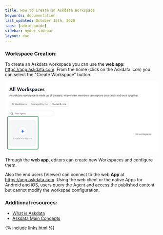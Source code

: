 ```yaml
---
title: How to Create an Askdata Workspace
keywords: documentation
last_updated: October 15th, 2020
tags: [admin-guide]
sidebar: mydoc_sidebar
layout: doc
---
```


### Workspace Creation:

To create an Askdata workspace you can use the **web app**: <https://app.askdata.com>. From the home (click on the Askdata icon) you can select the "Create Workspace" button.

<p align="center">
  <img src="media/workspace_create.PNG" width="650" />
</p>

Through the **web app**, editors can create new Workspaces and configure them.  

Also the end users (Viewer) can connect to the web **App** at <https://app.askdata.com>. Using the web client or the native Apps for Android and iOS, users query the Agent and access the published content but cannot modify the workspae configuration.  

### Additional resources:

* [What is Askdata](/docs/what-is-an-askdata-agent)
* [Askdata Main Concepts](/docs/main-concepts)

{% include links.html %}
